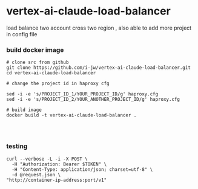 # vertex-ai-claude-load-balancer
load balance two account cross two region , also able to add more project in config file
### build docker image
```shell
# clone src from github
git clone https://github.com/i-jw/vertex-ai-claude-load-balancer.git
cd vertex-ai-claude-load-balancer

# change the project id in haproxy cfg

sed -i -e 's/PROJECT_ID_1/YOUR_PROJECT_ID/g' haproxy.cfg
sed -i -e 's/PROJECT_ID_2/YOUR_ANOTHER_PROJECT_ID/g' haproxy.cfg

# build image 
docker build -t vertex-ai-claude-load-balancer .




```
### testing
```shell
curl --verbose -L -i -X POST \
  -H "Authorization: Bearer $TOKEN" \
  -H "Content-Type: application/json; charset=utf-8" \
  -d @request.json \
"http://container-ip-address:port/v1"

```
